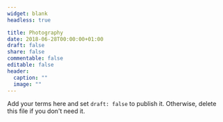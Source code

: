 ```yaml
---
widget: blank
headless: true

title: Photography
date: 2018-06-28T00:00:00+01:00
draft: false
share: false
commentable: false
editable: false
header:
  caption: ""
  image: ""
---
```




Add your terms here and set `draft: false` to publish it. Otherwise, delete this file if you don't need it.

